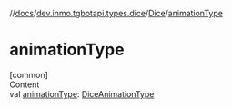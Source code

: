 //[docs](../../../index.md)/[dev.inmo.tgbotapi.types.dice](../index.md)/[Dice](index.md)/[animationType](animation-type.md)



# animationType  
[common]  
Content  
val [animationType](animation-type.md): [DiceAnimationType](../-dice-animation-type/index.md)  



